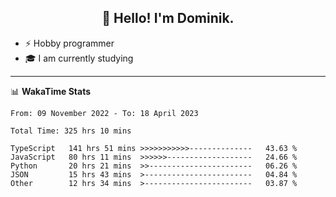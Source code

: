 <h2 align="center">👋 Hello! I'm Dominik.</h2>

- ⚡ Hobby programmer
- 🎓 I am currently studying

---
📊 **WakaTime Stats**
<!--START_SECTION:waka-->

```text
From: 09 November 2022 - To: 18 April 2023

Total Time: 325 hrs 10 mins

TypeScript   141 hrs 51 mins >>>>>>>>>>>--------------   43.63 %
JavaScript   80 hrs 11 mins  >>>>>>-------------------   24.66 %
Python       20 hrs 21 mins  >>-----------------------   06.26 %
JSON         15 hrs 43 mins  >------------------------   04.84 %
Other        12 hrs 34 mins  >------------------------   03.87 %
```

<!--END_SECTION:waka-->
